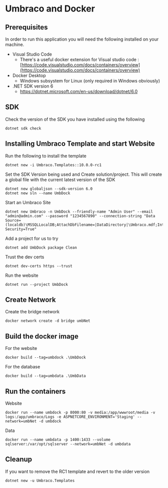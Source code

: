 # Umbraco and Docker

## Prerequisites

In order to run this application you will need the following installed on your machine.

- Visual Studio Code
    - There's a useful docker extension for Visual studio code : [https://code.visualstudio.com/docs/containers/overview](https://code.visualstudio.com/docs/containers/overview)
- Docker Desktop 
    - Windows subsystem for Linux (only required in Windows obviously)	
- .NET SDK version 6
    - https://dotnet.microsoft.com/en-us/download/dotnet/6.0

## SDK

Check the version of the SDK you have installed using the following

    dotnet sdk check


## Installing Umbraco Template and start Website

Run the following to install the template

    dotnet new -i Umbraco.Templates::10.0.0-rc1

Set the SDK Version being used and Create solution/project. This will create a global file with the current latest version of the SDK

    dotnet new globaljson --sdk-version 6.0 
    dotnet new sln --name UmbDock

Start an Umbraco Site

    dotnet new Umbraco -n UmbDock --friendly-name "Admin User" --email "admin@admin.com" --password "1234567890" --connection-string "Data Source=(localdb)\MSSQLLocalDB;AttachDbFilename=|DataDirectory|\Umbraco.mdf;Integrated Security=True"

Add a project for us to try

    dotnet add UmbDock package Clean

Trust the dev certs

    dotnet dev-certs https --trust

Run the website

    dotnet run --project UmbDock

## Create Network

Create the bridge network 

    docker network create -d bridge umbNet    

## Build the docker image

For the website

    docker build --tag=umbdock .\UmbDock

For the database

    docker build --tag=umbdata .\UmbData    

## Run the containers

Website

    docker run --name umbdock -p 8000:80 -v media:/app/wwwroot/media -v logs:/app/umbraco/Logs -e ASPNETCORE_ENVIRONMENT='Staging' --network=umbNet -d umbdock

Data

    docker run --name umbdata -p 1400:1433 --volume sqlserver:/var/opt/sqlserver --network=umbNet -d umbdata

## Cleanup

If you want to remove the RC1 template and revert to the older version

    dotnet new -u Umbraco.Templates



